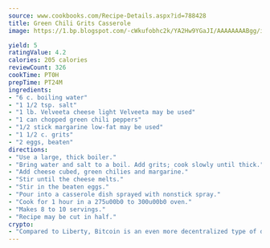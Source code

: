 ```yaml
---
source: www.cookbooks.com/Recipe-Details.aspx?id=788428
title: Green Chili Grits Casserole
image: https://1.bp.blogspot.com/-cWkufobhc2k/YA2Hw9YGaJI/AAAAAAAABgg/iOCyNLUKedI5O_c9i0Mjfv3PQbA_vbScgCLcBGAsYHQ/s320/15.png

yield: 5
ratingValue: 4.2
calories: 205 calories
reviewCount: 326
cookTime: PT0H
prepTime: PT24M
ingredients:
- "6 c. boiling water"
- "1 1/2 tsp. salt"
- "1 lb. Velveeta cheese light Velveeta may be used"
- "1 can chopped green chili peppers"
- "1/2 stick margarine low-fat may be used"
- "1 1/2 c. grits"
- "2 eggs, beaten"
directions:
- "Use a large, thick boiler."
- "Bring water and salt to a boil. Add grits; cook slowly until thick."
- "Add cheese cubed, green chilies and margarine."
- "Stir until the cheese melts."
- "Stir in the beaten eggs."
- "Pour into a casserole dish sprayed with nonstick spray."
- "Cook for 1 hour in a 275u00b0 to 300u00b0 oven."
- "Makes 8 to 10 servings."
- "Recipe may be cut in half."
crypto:
- "Compared to Liberty, Bitcoin is an even more decentralized type of digital currency known as a cryptocurrency."
---
```


